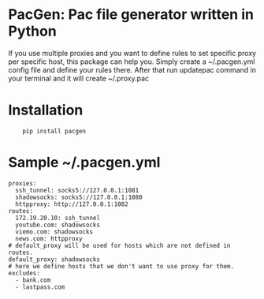 # PacGen: Pac file generator written in Python
If you use multiple proxies and you want to define rules to set specific proxy per specific host, this package can help you.
Simply create a ~/.pacgen.yml config file and define your rules there.
After that run updatepac command in your terminal and it will create ~/.proxy.pac

# Installation
```
    pip install pacgen
```


# Sample ~/.pacgen.yml
```
proxies:
  ssh_tunnel: socks5://127.0.0.1:1081
  shadowsocks: socks5://127.0.0.1:1080
  httpproxy: http://127.0.0.1:1082
routes:
  172.19.20.10: ssh_tunnel
  youtube.com: shadowsocks
  viemo.com: shadowsocks
  news.com: httpproxy
# default_proxy will be used for hosts which are not defined in routes.
default_proxy: shadowsocks
# here we define hosts that we don't want to use proxy for them.
excludes:
  - bank.com
  - lastpass.com
```
